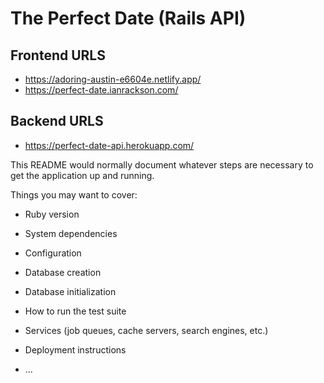 # The Perfect Date (Rails API)

## Frontend URLS

-   <https://adoring-austin-e6604e.netlify.app/>
-   <https://perfect-date.ianrackson.com/>

## Backend URLS

-   <https://perfect-date-api.herokuapp.com/>

This README would normally document whatever steps are necessary to get the
application up and running.

Things you may want to cover:

-   Ruby version

-   System dependencies

-   Configuration

-   Database creation

-   Database initialization

-   How to run the test suite

-   Services (job queues, cache servers, search engines, etc.)

-   Deployment instructions

-   ...
